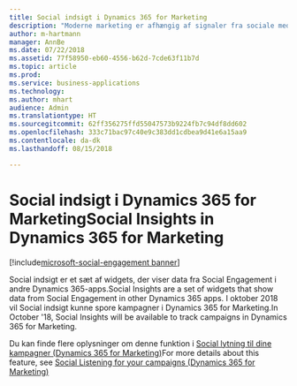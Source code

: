 ```yaml
---
title: Social indsigt i Dynamics 365 for Marketing
description: "Moderne marketing er afhængig af signaler fra sociale medier for at få et tættere kundeengagement."
author: m-hartmann
manager: AnnBe
ms.date: 07/22/2018
ms.assetid: 77f58950-eb60-4556-b62d-7cde63f11b7d
ms.topic: article
ms.prod: 
ms.service: business-applications
ms.technology: 
ms.author: mhart
audience: Admin
ms.translationtype: HT
ms.sourcegitcommit: 62ff356275ffd55047573b9224fb7c94df8dd602
ms.openlocfilehash: 333c71bac97c40e9c383dd1cdbea9d41e6a15aa9
ms.contentlocale: da-dk
ms.lasthandoff: 08/15/2018

---
```

#  <a name="social-insights-in-dynamics-365-for-marketing"></a><span data-ttu-id="e1d44-103">Social indsigt i Dynamics 365 for Marketing</span><span class="sxs-lookup"><span data-stu-id="e1d44-103">Social Insights in Dynamics 365 for Marketing</span></span>

[!include[microsoft-social-engagement banner](../includes/microsoft-social-engagement.md)]
 


<span data-ttu-id="e1d44-104">Social indsigt er et sæt af widgets, der viser data fra Social Engagement i andre Dynamics 365-apps.</span><span class="sxs-lookup"><span data-stu-id="e1d44-104">Social Insights are a set of widgets that show data from Social Engagement in other Dynamics 365 apps.</span></span> <span data-ttu-id="e1d44-105">I oktober 2018 vil Social indsigt kunne spore kampagner i Dynamics 365 for Marketing.</span><span class="sxs-lookup"><span data-stu-id="e1d44-105">In October '18, Social Insights will be available to track campaigns in Dynamics 365 for Marketing.</span></span>

<span data-ttu-id="e1d44-106">Du kan finde flere oplysninger om denne funktion i [Social lytning til dine kampagner (Dynamics 365 for Marketing)](../dynamics365-marketing/marketing/social-listening-campaigns.md)</span><span class="sxs-lookup"><span data-stu-id="e1d44-106">For more details about this feature, see [Social Listening for your campaigns (Dynamics 365 for Marketing)](../dynamics365-marketing/marketing/social-listening-campaigns.md)</span></span>
